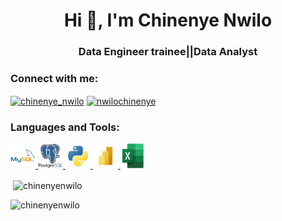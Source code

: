 <h1 align="center">Hi 👋, I'm Chinenye Nwilo</h1>
<h3 align="center">Data Engineer trainee||Data Analyst</h3>

<h3 align="left">Connect with me:</h3>
<p align="left">
<a href="https://linkedin.com/in/chinenye_nwilo" target="blank"><img align="center" src="https://raw.githubusercontent.com/rahuldkjain/github-profile-readme-generator/master/src/images/icons/Social/linked-in-alt.svg" alt="chinenye_nwilo" height="30" width="40" /></a>
<a href="https://www.hackerrank.com/nwilochinenye" target="blank"><img align="center" src="https://raw.githubusercontent.com/rahuldkjain/github-profile-readme-generator/master/src/images/icons/Social/hackerrank.svg" alt="nwilochinenye" height="30" width="40" /></a>
</p>

<h3 align="left">Languages and Tools:</h3>
<p align="left"> <a href="https://www.mysql.com/" target="_blank" rel="noreferrer"> <img src="https://raw.githubusercontent.com/devicons/devicon/master/icons/mysql/mysql-original-wordmark.svg" alt="mysql" width="40" height="40"/> </a> <a href="https://www.postgresql.org" target="_blank" rel="noreferrer"> <img src="https://raw.githubusercontent.com/devicons/devicon/master/icons/postgresql/postgresql-original-wordmark.svg" alt="postgresql" width="40" height="40"/> </a> <a href="https://www.python.org" target="_blank" rel="noreferrer"> <img src="https://raw.githubusercontent.com/devicons/devicon/master/icons/python/python-original.svg" alt="python" width="40" height="40"/> </a> <a href="https://app.powerbi.com/" target="_blank" rel="noreferrer"> <img src="https://github.com/chinenyenwilo/chinenyenwilo/blob/main/images.jpg" alt="Power Bi" width="40" height="40"/> </a> <a href="https://www.microsoft.com/en-us/microsoft-365/excel" target="_blank" rel="noreferrer"> <img src="https://github.com/chinenyenwilo/chinenyenwilo/blob/main/download.jpg" alt="Excel" width="40" height="40"/> </a> </p>

<p>&nbsp;<img align="center" src="https://github-readme-stats.vercel.app/api?username=chinenyenwilo&show_icons=true&locale=en" alt="chinenyenwilo" /></p><p><img align="left" src="https://github-readme-stats.vercel.app/api/top-langs?username=chinenyenwilo&show_icons=true&locale=en&layout=compact" alt="chinenyenwilo" /></p>
